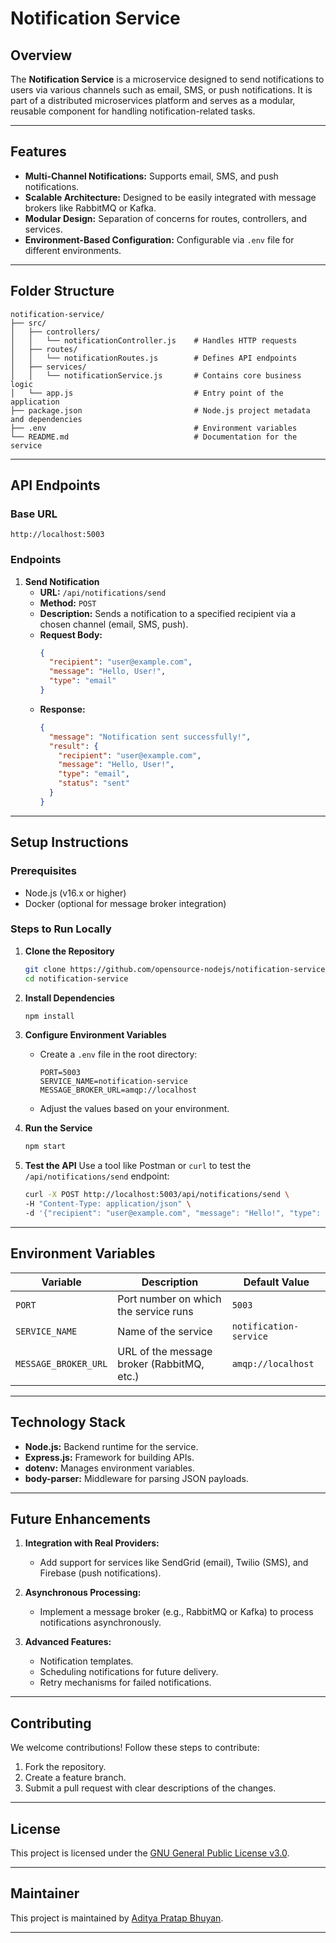 

# Notification Service

## Overview
The **Notification Service** is a microservice designed to send notifications to users via various channels such as email, SMS, or push notifications. It is part of a distributed microservices platform and serves as a modular, reusable component for handling notification-related tasks.

---

## Features
- **Multi-Channel Notifications:** Supports email, SMS, and push notifications.
- **Scalable Architecture:** Designed to be easily integrated with message brokers like RabbitMQ or Kafka.
- **Modular Design:** Separation of concerns for routes, controllers, and services.
- **Environment-Based Configuration:** Configurable via `.env` file for different environments.

---

## Folder Structure

```
notification-service/
├── src/
│   ├── controllers/
│   │   └── notificationController.js    # Handles HTTP requests
│   ├── routes/
│   │   └── notificationRoutes.js        # Defines API endpoints
│   ├── services/
│   │   └── notificationService.js       # Contains core business logic
│   └── app.js                           # Entry point of the application
├── package.json                         # Node.js project metadata and dependencies
├── .env                                 # Environment variables
└── README.md                            # Documentation for the service
```

---

## API Endpoints
### Base URL
```
http://localhost:5003
```

### Endpoints
1. **Send Notification**
   - **URL:** `/api/notifications/send`
   - **Method:** `POST`
   - **Description:** Sends a notification to a specified recipient via a chosen channel (email, SMS, push).
   - **Request Body:**
     ```json
     {
       "recipient": "user@example.com",
       "message": "Hello, User!",
       "type": "email"
     }
     ```
   - **Response:**
     ```json
     {
       "message": "Notification sent successfully!",
       "result": {
         "recipient": "user@example.com",
         "message": "Hello, User!",
         "type": "email",
         "status": "sent"
       }
     }
     ```

---

## Setup Instructions

### Prerequisites
- Node.js (v16.x or higher)
- Docker (optional for message broker integration)

### Steps to Run Locally

1. **Clone the Repository**
   ```bash
   git clone https://github.com/opensource-nodejs/notification-service.git
   cd notification-service
   ```

2. **Install Dependencies**
   ```bash
   npm install
   ```

3. **Configure Environment Variables**
   - Create a `.env` file in the root directory:
     ```env
     PORT=5003
     SERVICE_NAME=notification-service
     MESSAGE_BROKER_URL=amqp://localhost
     ```
   - Adjust the values based on your environment.

4. **Run the Service**
   ```bash
   npm start
   ```

5. **Test the API**
   Use a tool like Postman or `curl` to test the `/api/notifications/send` endpoint:
   ```bash
   curl -X POST http://localhost:5003/api/notifications/send \
   -H "Content-Type: application/json" \
   -d '{"recipient": "user@example.com", "message": "Hello!", "type": "email"}'
   ```

---

## Environment Variables
| Variable            | Description                               | Default Value      |
|---------------------|-------------------------------------------|--------------------|
| `PORT`              | Port number on which the service runs     | `5003`            |
| `SERVICE_NAME`      | Name of the service                      | `notification-service` |
| `MESSAGE_BROKER_URL`| URL of the message broker (RabbitMQ, etc.)| `amqp://localhost` |

---

## Technology Stack
- **Node.js:** Backend runtime for the service.
- **Express.js:** Framework for building APIs.
- **dotenv:** Manages environment variables.
- **body-parser:** Middleware for parsing JSON payloads.

---

## Future Enhancements
1. **Integration with Real Providers:**
   - Add support for services like SendGrid (email), Twilio (SMS), and Firebase (push notifications).

2. **Asynchronous Processing:**
   - Implement a message broker (e.g., RabbitMQ or Kafka) to process notifications asynchronously.

3. **Advanced Features:**
   - Notification templates.
   - Scheduling notifications for future delivery.
   - Retry mechanisms for failed notifications.

---

## Contributing
We welcome contributions! Follow these steps to contribute:
1. Fork the repository.
2. Create a feature branch.
3. Submit a pull request with clear descriptions of the changes.

---

## License
This project is licensed under the [GNU General Public License v3.0](https://www.gnu.org/licenses/gpl-3.0.html).

---

## Maintainer
This project is maintained by [Aditya Pratap Bhuyan](https://linkedin.com/in/adityabhuyan).

---

